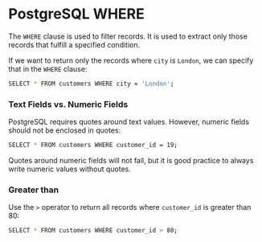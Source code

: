 # PostgreSQL WHERE

The `WHERE` clause is used to filter records. It is used to extract only those records that fulfill a specified condition.

If we want to return only the records where `city` is `London`, we can specify that in the `WHERE` clause:

```bash
SELECT * FROM customers WHERE city = 'London';
```

### Text Fields vs. Numeric Fields

PostgreSQL requires quotes around text values. However, numeric fields should not be enclosed in quotes:

```bash
SELECT * FROM customers WHERE customer_id = 19;
```

Quotes around numeric fields will not fail, but it is good practice to always write numeric values without quotes.

### Greater than

Use the `>` operator to return all records where `customer_id` is greater than 80:

```bash
SELECT * FROM customers WHERE customer_id > 80;
```